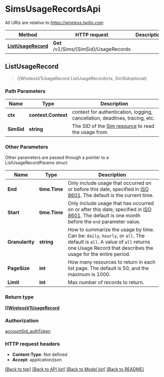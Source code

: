 # SimsUsageRecordsApi

All URIs are relative to *https://wireless.twilio.com*

Method | HTTP request | Description
------------- | ------------- | -------------
[**ListUsageRecord**](SimsUsageRecordsApi.md#ListUsageRecord) | **Get** /v1/Sims/{SimSid}/UsageRecords | 



## ListUsageRecord

> []WirelessV1UsageRecord ListUsageRecord(ctx, SimSidoptional)





### Path Parameters


Name | Type | Description
------------- | ------------- | -------------
**ctx** | **context.Context** | context for authentication, logging, cancellation, deadlines, tracing, etc.
**SimSid** | **string** | The SID of the [Sim resource](https://www.twilio.com/docs/wireless/api/sim-resource)  to read the usage from.

### Other Parameters

Other parameters are passed through a pointer to a ListUsageRecordParams struct


Name | Type | Description
------------- | ------------- | -------------
**End** | **time.Time** | Only include usage that occurred on or before this date, specified in [ISO 8601](https://www.iso.org/iso-8601-date-and-time-format.html). The default is the current time.
**Start** | **time.Time** | Only include usage that has occurred on or after this date, specified in [ISO 8601](https://www.iso.org/iso-8601-date-and-time-format.html). The default is one month before the `end` parameter value.
**Granularity** | **string** | How to summarize the usage by time. Can be: `daily`, `hourly`, or `all`. The default is `all`. A value of `all` returns one Usage Record that describes the usage for the entire period.
**PageSize** | **int** | How many resources to return in each list page. The default is 50, and the maximum is 1000.
**Limit** | **int** | Max number of records to return.

### Return type

[**[]WirelessV1UsageRecord**](WirelessV1UsageRecord.md)

### Authorization

[accountSid_authToken](../README.md#accountSid_authToken)

### HTTP request headers

- **Content-Type**: Not defined
- **Accept**: application/json

[[Back to top]](#) [[Back to API list]](../README.md#documentation-for-api-endpoints)
[[Back to Model list]](../README.md#documentation-for-models)
[[Back to README]](../README.md)

